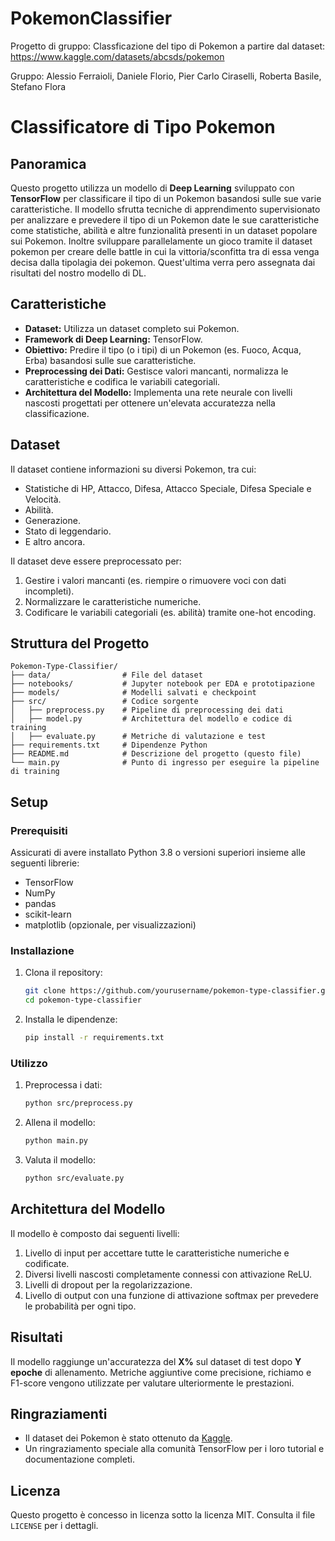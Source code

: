 # PokemonClassifier

Progetto di gruppo: Classficazione del tipo di Pokemon a partire dal dataset: https://www.kaggle.com/datasets/abcsds/pokemon

Gruppo: Alessio Ferraioli, Daniele Florio, Pier Carlo Ciraselli, Roberta Basile, Stefano Flora

# Classificatore di Tipo Pokemon

## Panoramica
Questo progetto utilizza un modello di **Deep Learning** sviluppato con **TensorFlow** per classificare il tipo di un Pokemon basandosi sulle sue varie caratteristiche. Il modello sfrutta tecniche di apprendimento supervisionato per analizzare e prevedere il tipo di un Pokemon date le sue caratteristiche come statistiche, abilità e altre funzionalità presenti in un dataset popolare sui Pokemon. Inoltre sviluppare parallelamente un gioco tramite il dataset pokemon per creare delle battle in cui la vittoria/sconfitta tra di essa venga decisa dalla tipolagia dei pokemon. Quest'ultima verra pero assegnata dai risultati del nostro modello di DL.

## Caratteristiche
- **Dataset:** Utilizza un dataset completo sui Pokemon.
- **Framework di Deep Learning:** TensorFlow.
- **Obiettivo:** Predire il tipo (o i tipi) di un Pokemon (es. Fuoco, Acqua, Erba) basandosi sulle sue caratteristiche.
- **Preprocessing dei Dati:** Gestisce valori mancanti, normalizza le caratteristiche e codifica le variabili categoriali.
- **Architettura del Modello:** Implementa una rete neurale con livelli nascosti progettati per ottenere un'elevata accuratezza nella classificazione.

## Dataset
Il dataset contiene informazioni su diversi Pokemon, tra cui:
- Statistiche di HP, Attacco, Difesa, Attacco Speciale, Difesa Speciale e Velocità.
- Abilità.
- Generazione.
- Stato di leggendario.
- E altro ancora.

Il dataset deve essere preprocessato per:
1. Gestire i valori mancanti (es. riempire o rimuovere voci con dati incompleti).
2. Normalizzare le caratteristiche numeriche.
3. Codificare le variabili categoriali (es. abilità) tramite one-hot encoding.

## Struttura del Progetto
```
Pokemon-Type-Classifier/
├── data/                # File del dataset
├── notebooks/           # Jupyter notebook per EDA e prototipazione
├── models/              # Modelli salvati e checkpoint
├── src/                 # Codice sorgente
│   ├── preprocess.py    # Pipeline di preprocessing dei dati
│   ├── model.py         # Architettura del modello e codice di training
│   ├── evaluate.py      # Metriche di valutazione e test
├── requirements.txt     # Dipendenze Python
├── README.md            # Descrizione del progetto (questo file)
└── main.py              # Punto di ingresso per eseguire la pipeline di training
```

## Setup
### Prerequisiti
Assicurati di avere installato Python 3.8 o versioni superiori insieme alle seguenti librerie:
- TensorFlow
- NumPy
- pandas
- scikit-learn
- matplotlib (opzionale, per visualizzazioni)

### Installazione
1. Clona il repository:
   ```bash
   git clone https://github.com/yourusername/pokemon-type-classifier.git
   cd pokemon-type-classifier
   ```
2. Installa le dipendenze:
   ```bash
   pip install -r requirements.txt
   ```

### Utilizzo
1. Preprocessa i dati:
   ```bash
   python src/preprocess.py
   ```
2. Allena il modello:
   ```bash
   python main.py
   ```
3. Valuta il modello:
   ```bash
   python src/evaluate.py
   ```

## Architettura del Modello
Il modello è composto dai seguenti livelli:
1. Livello di input per accettare tutte le caratteristiche numeriche e codificate.
2. Diversi livelli nascosti completamente connessi con attivazione ReLU.
3. Livelli di dropout per la regolarizzazione.
4. Livello di output con una funzione di attivazione softmax per prevedere le probabilità per ogni tipo.

## Risultati
Il modello raggiunge un'accuratezza del **X%** sul dataset di test dopo **Y epoche** di allenamento. Metriche aggiuntive come precisione, richiamo e F1-score vengono utilizzate per valutare ulteriormente le prestazioni.


## Ringraziamenti
- Il dataset dei Pokemon è stato ottenuto da [Kaggle](https://www.kaggle.com).
- Un ringraziamento speciale alla comunità TensorFlow per i loro tutorial e documentazione completi.

## Licenza
Questo progetto è concesso in licenza sotto la licenza MIT. Consulta il file `LICENSE` per i dettagli.


